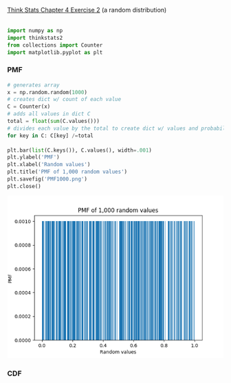 [Think Stats Chapter 4 Exercise 2](http://greenteapress.com/thinkstats2/html/thinkstats2005.html#toc41) (a random distribution)

```python

import numpy as np
import thinkstats2
from collections import Counter
import matplotlib.pyplot as plt
```

### PMF

```python
# generates array
x = np.random.random(1000)
# creates dict w/ count of each value
C = Counter(x)
# adds all values in dict C
total = float(sum(C.values()))
# divides each value by the total to create dict w/ values and probabilities
for key in C: C[key] /=total

plt.bar(list(C.keys()), C.values(), width=.001)
plt.ylabel('PMF')
plt.xlabel('Random values')
plt.title('PMF of 1,000 random values')
plt.savefig('PMF1000.png')
plt.close()

```
![png](PMF1000.png)

### CDF

```python



```
